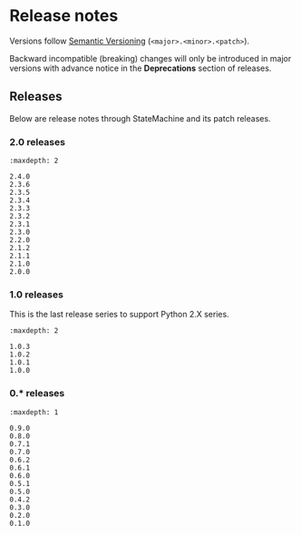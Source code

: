 # Release notes

Versions follow [Semantic Versioning](https://semver.org/) (`<major>.<minor>.<patch>`).

Backward incompatible (breaking) changes will only be introduced in major versions
with advance notice in the **Deprecations** section of releases.


## Releases

Below are release notes through StateMachine and its patch releases.

###  2.0 releases

```{toctree}
:maxdepth: 2

2.4.0
2.3.6
2.3.5
2.3.4
2.3.3
2.3.2
2.3.1
2.3.0
2.2.0
2.1.2
2.1.1
2.1.0
2.0.0

```


###  1.0 releases

This is the last release series to support Python 2.X series.

```{toctree}
:maxdepth: 2

1.0.3
1.0.2
1.0.1
1.0.0

```

###  0.* releases

```{toctree}
:maxdepth: 1

0.9.0
0.8.0
0.7.1
0.7.0
0.6.2
0.6.1
0.6.0
0.5.1
0.5.0
0.4.2
0.3.0
0.2.0
0.1.0

```
